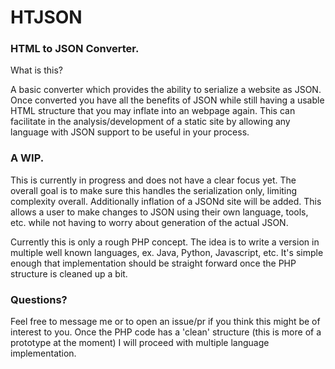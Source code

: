 # HTJSON

<h3>HTML to JSON Converter.</h3>

What is this?

A basic converter which provides the ability to serialize a website as JSON. Once converted you have all the benefits of JSON while still having a usable HTML structure that you may inflate into an webpage again.
This can facilitate in the analysis/development of a static site by allowing any language with JSON support to be useful in your process.

<h3>A WIP.</h3>

This is currently in progress and does not have a clear focus yet. The overall goal is to make sure this handles the serialization only, limiting complexity overall.
Additionally inflation of a JSONd site will be added. This allows a user to make changes to JSON using their own language, tools, etc. while not having to worry about generation of the actual JSON.

Currently this is only a rough PHP concept. The idea is to write a version in multiple well known languages, ex. Java, Python, Javascript, etc. It's simple enough that implementation should be straight forward once the PHP structure is cleaned up a bit.

<h3>Questions?</h3>
Feel free to message me or to open an issue/pr if you think this might be of interest to you. Once the PHP code has a 'clean' structure (this is more of a prototype at the moment) I will proceed with multiple language implementation.